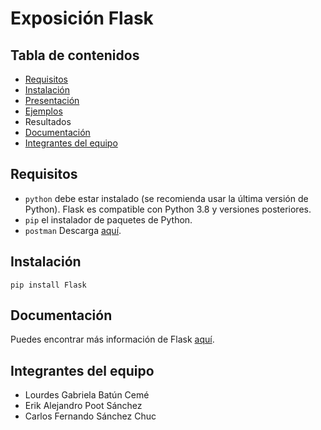 # Exposición Flask

## **Tabla de contenidos**

- [Requisitos](#requisitos)
- [Instalación](#instalación)
- [Presentación](./presentacion.md)
- [Ejemplos](./Ejemplos)
- Resultados
- [Documentación](#documentación)
- [Integrantes del equipo](#integrantes-del-equipo)

## **Requisitos**
- `python` debe estar instalado (se recomienda usar la última versión de Python). Flask es compatible con Python 3.8 y versiones posteriores.
- `pip` el instalador de paquetes de Python.
- `postman` Descarga [aquí](https://www.postman.com/downloads/).
  
## **Instalación**
```shell
pip install Flask
```
## **Documentación**
Puedes encontrar más información de Flask [aquí](https://flask.palletsprojects.com/en/3.0.x/).
## **Integrantes del equipo**
- Lourdes Gabriela Batún Cemé
- Erik Alejandro Poot Sánchez
- Carlos Fernando Sánchez Chuc
